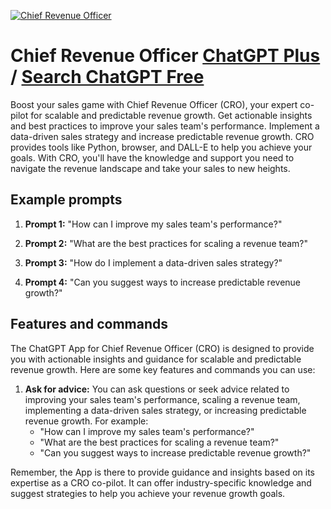 
[![Chief Revenue Officer](https://files.oaiusercontent.com/file-vVPsuujcIxLAdVlayEq0mRas?se=2123-10-17T11%3A49%3A11Z&sp=r&sv=2021-08-06&sr=b&rscc=max-age%3D31536000%2C%20immutable&rscd=attachment%3B%20filename%3D6%2520%25281%2529.png&sig=vov05G3LuDJ2mpbIxiI1YawZQMGQSblkNnElxnBN1ZE%3D)](https://chat.openai.com/g/g-TtEFGKeRP-chief-revenue-officer)

# Chief Revenue Officer [ChatGPT Plus](https://chat.openai.com/g/g-TtEFGKeRP-chief-revenue-officer) / [Search ChatGPT Free](https://gptcall.net/index.html#/?search=Chief%20Revenue%20Officer)

Boost your sales game with Chief Revenue Officer (CRO), your expert co-pilot for scalable and predictable revenue growth. Get actionable insights and best practices to improve your sales team's performance. Implement a data-driven sales strategy and increase predictable revenue growth. CRO provides tools like Python, browser, and DALL-E to help you achieve your goals. With CRO, you'll have the knowledge and support you need to navigate the revenue landscape and take your sales to new heights.

## Example prompts

1. **Prompt 1:** "How can I improve my sales team's performance?"

2. **Prompt 2:** "What are the best practices for scaling a revenue team?"

3. **Prompt 3:** "How do I implement a data-driven sales strategy?"

4. **Prompt 4:** "Can you suggest ways to increase predictable revenue growth?"

## Features and commands

The ChatGPT App for Chief Revenue Officer (CRO) is designed to provide you with actionable insights and guidance for scalable and predictable revenue growth. Here are some key features and commands you can use:

1. **Ask for advice:** You can ask questions or seek advice related to improving your sales team's performance, scaling a revenue team, implementing a data-driven sales strategy, or increasing predictable revenue growth. For example:
   - "How can I improve my sales team's performance?"
   - "What are the best practices for scaling a revenue team?"
   - "Can you suggest ways to increase predictable revenue growth?"

Remember, the App is there to provide guidance and insights based on its expertise as a CRO co-pilot. It can offer industry-specific knowledge and suggest strategies to help you achieve your revenue growth goals.


